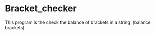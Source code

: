 # Bracket_checker
This program is the check the balance of brackets in a string .(balance brackets)
